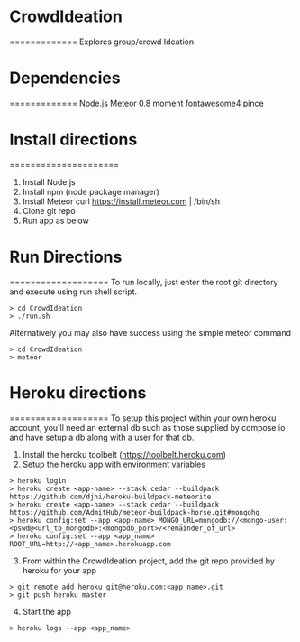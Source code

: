 # CrowdIdeation
=============
Explores group/crowd Ideation


# Dependencies
=============
Node.js
Meteor 0.8
moment
fontawesome4
pince



# Install directions
=====================
1. Install Node.js
2. Install npm (node package manager)
3. Install Meteor curl https://install.meteor.com | /bin/sh
4. Clone git repo
5. Run app as below

# Run Directions
===================
To run locally, just enter the root git directory and execute using
run shell script.  

```
> cd CrowdIdeation
> ./run.sh
```
Alternatively you may also have success using the simple meteor command
```
> cd CrowdIdeation
> meteor 
```

# Heroku directions
===================
To setup this project within your own heroku account, you'll need
an external db such as those supplied by compose.io and have setup
a db along with a user for that db.

1. Install the heroku toolbelt (https://toolbelt.heroku.com)
2. Setup the heroku app with environment variables
```
> heroku login 
> heroku create <app-name> --stack cedar --buildpack https://github.com/djhi/heroku-buildpack-meteorite 
> heroku create <app-name> --stack cedar --buildpack https://github.com/AdmitHub/meteor-buildpack-horse.git#mongohq
> heroku config:set --app <app-name> MONGO_URL=mongodb://<mongo-user:<pswd@<url_to_mongodb>:<mongodb_port>/<remainder_of_url>
> heroku config:set --app <app_name> ROOT_URL=http://<app_name>.herokuapp.com
```
3. From within the CrowdIdeation project, add the git repo provided by heroku for your app
```
> git remote add heroku git@heroku.com:<app_name>.git
> git push heroku master
```
4. Start the app
```
> heroku logs --app <app_name>
```


